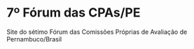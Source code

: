 # 7º Fórum das CPAs/PE
Site do sétimo Fórum das Comissões Próprias de Avaliação de Pernambuco/Brasil

